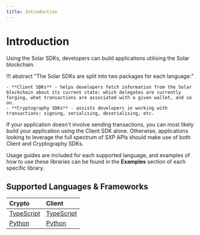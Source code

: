 ```yaml
---
title: Introduction
---
```


# Introduction

Using the Solar SDKs, developers can build applications utilising the Solar blockchain.

!!! abstract "The Solar SDKs are split into two packages for each language:"

    - **Client SDKs** - helps developers fetch information from the Solar blockchain about its current state: which delegates are currently forging, what transactions are associated with a given wallet, and so on.
    - **Cryptography SDKs** - assists developers in working with transactions: signing, serialising, deserialising, etc.

If your application doesn't involve sending transactions, you can most likely build your application using the Client SDK alone. Otherwise, applications looking to leverage the full spectrum of SXP APIs should make use of both Client and Cryptography SDKs.

Usage guides are included for each supported language, and examples of how to use these libraries can be found in the **Examples** section of each specific library.

## Supported Languages & Frameworks

| Crypto                                     | Client                                     |
| :----------------------------------------- | :----------------------------------------- |
| [TypeScript](/sdk/typescript/crypto/intro) | [TypeScript](/sdk/typescript/client/intro) |
| [Python](/sdk/python/crypto/intro)         | [Python](/sdk/python/client/intro)         |

